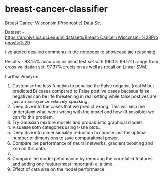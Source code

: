 # breast-cancer-classifier
Breast Cancer Wisconsin (Prognostic) Data Set

Dataset - https://archive.ics.uci.edu/ml/datasets/Breast+Cancer+Wisconsin+%28Prognostic%29

I've added detailed comments in the notebook to showcase the reasoning.

Results - 
98.25% accuracy on blind test set with (96.1%,99.5%) range from cross validation set.
97.37% precision as well as recall on Linear SVM.

Further Analysis

1. Customise the loss function to penalise the False negative (real M but predicted B) cases compared to False postiive cases becasue false negatives can be life threatening in real setting while false postives are just an annoyance relaively speaking.
2. Deep dive into the cases that we predict wrong. This will help me understand what went wrong with the model and how (if possible) we can fix this problem.
4. Try Gaussian mixture models and probabilistic graphical models.
3. Visualise both categories using t-sne plots.
4. Deep dive into dimensionality reduction to choose just the optimal number of dimensions to save computaitonal power.
5. Compare the performance of neural networks, gradient boosting and knn on this data.
6. 
7. Compare the model peformance by removing the correlated features and adding one feature(most important) at a time.
8. Effect of data size on the model performance.

